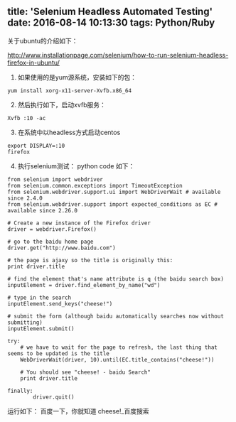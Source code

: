 title: 'Selenium Headless Automated Testing'
date: 2016-08-14 10:13:30
tags: Python/Ruby
---

关于ubuntu的介绍如下：

http://www.installationpage.com/selenium/how-to-run-selenium-headless-firefox-in-ubuntu/


1. 如果使用的是yum源系统，安装如下的包：

```
yum install xorg-x11-server-Xvfb.x86_64
```

2. 然后执行如下，启动xvfb服务：

```
Xvfb :10 -ac
```

3. 在系统中以headless方式启动centos

```
export DISPLAY=:10
firefox
```

4.  执行selenium测试：
python code 如下：

```
from selenium import webdriver
from selenium.common.exceptions import TimeoutException
from selenium.webdriver.support.ui import WebDriverWait # available since 2.4.0
from selenium.webdriver.support import expected_conditions as EC # available since 2.26.0

# Create a new instance of the Firefox driver
driver = webdriver.Firefox()

# go to the baidu home page
driver.get("http://www.baidu.com")

# the page is ajaxy so the title is originally this:
print driver.title

# find the element that's name attribute is q (the baidu search box)
inputElement = driver.find_element_by_name("wd")

# type in the search
inputElement.send_keys("cheese!")

# submit the form (although baidu automatically searches now without submitting)
inputElement.submit()

try:
    # we have to wait for the page to refresh, the last thing that seems to be updated is the title
    WebDriverWait(driver, 10).until(EC.title_contains("cheese!"))

    # You should see "cheese! - baidu Search"
    print driver.title

finally:
        driver.quit()

```

运行如下：
百度一下，你就知道
cheese!_百度搜索
